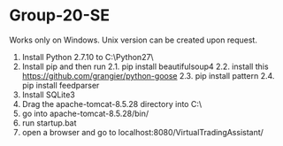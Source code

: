 # Group-20-SE

Works only on Windows. Unix version can be created upon request.

1. Install Python 2.7.10 to C:\Python27\
2. Install pip and then run
2.1. pip install beautifulsoup4
2.2. install this https://github.com/grangier/python-goose
2.3. pip install pattern
2.4. pip install feedparser
3. Install SQLite3
4. Drag the apache-tomcat-8.5.28 directory into C:\
5. go into apache-tomcat-8.5.28/bin/
6. run startup.bat
7. open a browser and go to localhost:8080/VirtualTradingAssistant/

